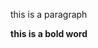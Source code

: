 <!DOCTYPE html>
<html>
 <head>
       <title> Day la van ban</title> 
 </head>
<body>
       <p> this is a paragraph</p>
       <b> this is a bold word</p>
</body>
</html> 
